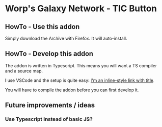 # Worp's Galaxy Network - TIC Button

## HowTo - Use this addon

Simply download the Archive with Firefox. It will auto-install.

## HowTo - Develop this addon

The addon is written in Typescript. This means you will want a TS compiler and a source map.

I use VSCode and the setup is quite easy: [I'm an inline-style link with title](https://code.visualstudio.com/docs/typescript/typescript-compiling).

You will have to compile the addon before you can first develop it.

## Future improvements / ideas

### Use Typescript instead of basic JS?
